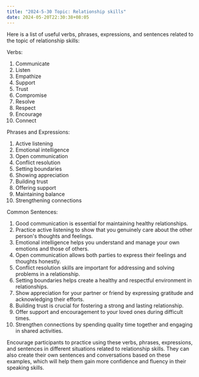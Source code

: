 ```yaml
---
title: "2024-5-30 Topic: Relationship skills"
date: 2024-05-20T22:30:38+08:05
---
```

Here is a list of useful verbs, phrases, expressions, and sentences related to the topic of relationship skills:

Verbs:
1. Communicate
2. Listen
3. Empathize
4. Support
5. Trust
6. Compromise
7. Resolve
8. Respect
9. Encourage
10. Connect

Phrases and Expressions:
1. Active listening
2. Emotional intelligence
3. Open communication
4. Conflict resolution
5. Setting boundaries
6. Showing appreciation
7. Building trust
8. Offering support
9. Maintaining balance
10. Strengthening connections

Common Sentences:
1. Good communication is essential for maintaining healthy relationships.
2. Practice active listening to show that you genuinely care about the other person's thoughts and feelings.
3. Emotional intelligence helps you understand and manage your own emotions and those of others.
4. Open communication allows both parties to express their feelings and thoughts honestly.
5. Conflict resolution skills are important for addressing and solving problems in a relationship.
6. Setting boundaries helps create a healthy and respectful environment in relationships.
7. Show appreciation for your partner or friend by expressing gratitude and acknowledging their efforts.
8. Building trust is crucial for fostering a strong and lasting relationship.
9. Offer support and encouragement to your loved ones during difficult times.
10. Strengthen connections by spending quality time together and engaging in shared activities.

Encourage participants to practice using these verbs, phrases, expressions, and sentences in different situations related to relationship skills. They can also create their own sentences and conversations based on these examples, which will help them gain more confidence and fluency in their speaking skills.

